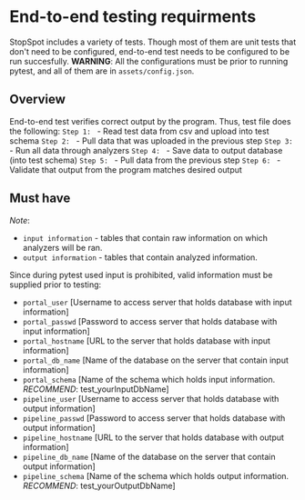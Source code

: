 # End-to-end testing requirments

StopSpot includes a variety of tests. Though most of them are unit tests that don't need to be configured, end-to-end test needs to be configured to be run succesfully. 
**WARNING**: All the configurations must be prior to running pytest, and all of them are in `assets/config.json`. 

## Overview
End-to-end test verifies correct output by the program. Thus, test file does the following:
`Step 1: ` - Read test data from csv and upload into test schema
`Step 2: ` - Pull data that was uploaded in the previous step
`Step 3: ` - Run all data through analyzers
`Step 4: ` - Save data to output database (into test schema)
`Step 5: ` - Pull data from the previous step
`Step 6: ` - Validate that output from the program matches desired output

## Must have
*Note*: 
- `input information` - tables that contain raw information on which analyzers will be ran.
- `output information` - tables that contain analyzed information. 

Since during pytest used input is prohibited, valid information must be supplied prior to testing:

- `portal_user`			[Username to access server that holds database with input information]
- `portal_passwd`		[Password to access server that holds database with input information]
- `portal_hostname`		[URL to the server that holds database with input information]
- `portal_db_name`		[Name of the database on the server that contain input information]
- `portal_schema`		[Name of the schema which holds input information. *RECOMMEND*: test_yourInputDbName]
- `pipeline_user`		[Username to access server that holds database with output information]
- `pipeline_passwd`		[Password to access server that holds database with output information]
- `pipeline_hostname`	[URL to the server that holds database with output information]
- `pipeline_db_name`	[Name of the database on the server that contain output information]
- `pipeline_schema`		[Name of the schema which holds output information. *RECOMMEND*: test_yourOutputDbName]